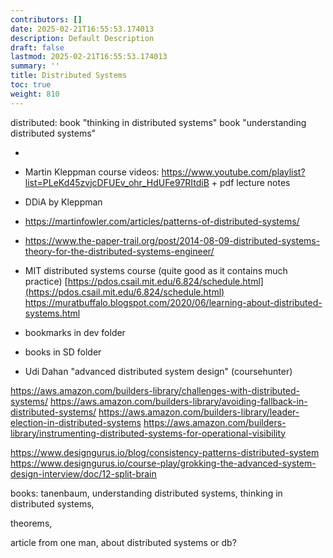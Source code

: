 ```yaml
---
contributors: []
date: 2025-02-21T16:55:53.174013
description: Default Description
draft: false
lastmod: 2025-02-21T16:55:53.174013
summary: ''
title: Distributed Systems
toc: true
weight: 810
---
```


distributed:
book "thinking in distributed systems"
book "understanding distributed systems"

* 
* Martin Kleppman course videos: https://www.youtube.com/playlist?list=PLeKd45zvjcDFUEv_ohr_HdUFe97RItdiB + pdf lecture notes

* DDiA by Kleppman

* https://martinfowler.com/articles/patterns-of-distributed-systems/

* https://www.the-paper-trail.org/post/2014-08-09-distributed-systems-theory-for-the-distributed-systems-engineer/

* MIT distributed systems course (quite good as it contains much practice) [https://pdos.csail.mit.edu/6.824/schedule.html](https://pdos.csail.mit.edu/6.824/schedule.html)
  https://muratbuffalo.blogspot.com/2020/06/learning-about-distributed-systems.html

* bookmarks in dev folder
* books in SD folder
* Udi Dahan "advanced distributed system design" (coursehunter)

https://aws.amazon.com/builders-library/challenges-with-distributed-systems/
https://aws.amazon.com/builders-library/avoiding-fallback-in-distributed-systems/
https://aws.amazon.com/builders-library/leader-election-in-distributed-systems
https://aws.amazon.com/builders-library/instrumenting-distributed-systems-for-operational-visibility

https://www.designgurus.io/blog/consistency-patterns-distributed-system
https://www.designgurus.io/course-play/grokking-the-advanced-system-design-interview/doc/12-split-brain

books: tanenbaum, understanding distributed systems, thinking in distributed systems,

theorems,

article from one man, about distributed systems or db?
